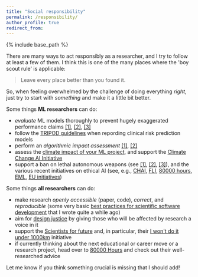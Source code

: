 ```yaml
---
title: "Social responsibility"
permalink: /responsibility/
author_profile: true
redirect_from:
---
```


{% include base_path %}

There are many ways to act responsibly as a researcher, and I try to follow at least a few of them.
I think this is one of the many places where the 'boy scout rule' is applicable:
> Leave every place better than you found it.

So, when feeling overwhelmed by the challenge of doing everything *right*, just try to start with *something* and make it a little bit better.

Some things **ML researchers** can do:
- _evaluate_ ML models thoroughly to prevent hugely exaggerated performance claims [[1]](https://www.ncbi.nlm.nih.gov/pmc/articles/PMC7222643/), [[2]](https://www.jclinepi.com/article/S0895-4356(18)31081-3/fulltext), [[3]](https://arxiv.org/abs/2011.03395)
- follow the [TRIPOD guidelines](https://www.tripod-statement.org/resources/) when repording clinical risk prediction models
- perform an _algorithmic impact assessment_ [[1]](https://www.adalovelaceinstitute.org/wp-content/uploads/2020/04/Ada-Lovelace-Institute-DataKind-UK-Examining-the-Black-Box-Report-2020.pdf), [[2]](https://dl.acm.org/doi/pdf/10.1145/3442188.3445935)
- assess the [climate impact of your ML project](https://www.nature.com/articles/s42256-020-0219-9), and support the [Climate Change AI Initiative](https://www.climatechange.ai/)
- support a ban on lethal autonomous weapons (see [[1]](https://futureoflife.org/lethal-autonomous-weapons-pledge), [[2]](https://www.stopkillerrobots.org/), [[3]](https://autonomousweapons.org/)), and the various recent initiatives on ethical AI (see, e.g., [CHAI](https://humancompatible.ai/), [FLI](https://futureoflife.org/background/benefits-risks-of-artificial-intelligence/), [80000 hours](https://80000hours.org/problem-profiles/positively-shaping-artificial-intelligence/), [EML](https://ethical.institute/index.html), [EU initiatives](https://futureoflife.org/ai-policy-european-union/))


Some things **all researchers** can do:
- make research _openly accessible_ (paper, code), _correct_, and _reproducible_ (some very basic [best practices for scientific software development](https://github.com/e-pet/best-practices-scientific-software-dev/blob/master/best_practices_scientific_software_dev.md) that I wrote quite a while ago)
- aim for [design justice](https://designjustice.org/read-the-principles) by giving those who will be affected by research a voice in it
- support the [Scientists for future](https://scientists4future.org/) and, in particular, their [I won't do it under 1000km](https://unter1000.scientists4future.org/) initiative
- if currently thinking about the next educational or career move or a research project, head over to [80000 Hours](https://80000hours.org) and check out their well-researched advice


Let me know if you think something crucial is missing that I should add!
